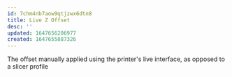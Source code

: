 ```yaml
---
id: 7chm4nb7aow9qtjzwx6dtn8
title: Live Z Offset
desc: ''
updated: 1647656206977
created: 1647655887326
---
```


The offset manually applied using the printer's live interface, as opposed to a slicer profile
